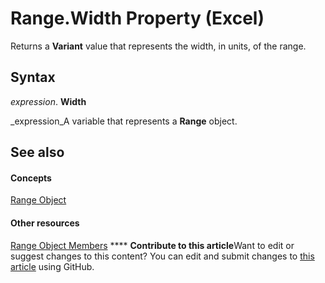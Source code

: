 
# Range.Width Property (Excel)

Returns a  **Variant** value that represents the width, in units, of the range.


## Syntax

 _expression_. **Width**

 _expression_A variable that represents a  **Range** object.


## See also


#### Concepts


 [Range Object](b8207778-0dcc-4570-1234-f130532cc8cd.md)
#### Other resources


 [Range Object Members](4336bf81-1e63-7e44-1792-baf366a027a7.md)
****   **Contribute to this article**Want to edit or suggest changes to this content? You can edit and submit changes to  [this article](https://github.com/jhershey00/VBA_Excel_Test/OpenXMLCon/articles/75c3aff6-25a0-2f64-2c25-da213b87393b.md) using GitHub.

